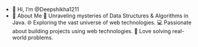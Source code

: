 - 👋 Hi, I’m @Deepshikha1211
- 🌟 About Me
🧠 Unraveling mysteries of Data Structures & Algorithms in Java.
🌐 Exploring the vast universe of web technologies.
💻 Passionate about building projects using web technologies.
🧩 Love solving real-world problems.



